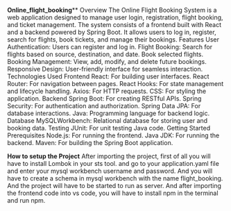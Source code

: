 **Online_flight_booking****
Overview The Online Flight Booking System is a web application designed to manage user login, registration, flight booking, and ticket management. 
The system consists of a frontend built with React and a backend powered by Spring Boot. It allows users to log in, register, search for flights, 
book tickets, and manage their bookings. 
Features User Authentication: Users can register and log in. Flight Booking: Search for flights based on source, destination, and date. 
Book selected flights. Booking Management: View, add, modify, and delete future bookings. Responsive Design: User-friendly interface for seamless interaction. 
Technologies Used Frontend React: For building user interfaces. 
React Router: For navigation between pages. 
React Hooks: For state management and lifecycle handling. 
Axios: For HTTP requests. CSS: For styling the application. 
Backend Spring Boot: For creating RESTful APIs. 
Spring Security: For authentication and authorization. 
Spring Data JPA: For database interactions. 
Java: Programming language for backend logic. 
Database MySQLWorkbench: Relational database for storing user and booking data. 
Testing JUnit: For unit testing Java code. 
Getting Started Prerequisites Node.js: For running the frontend. 
Java JDK: For running the backend. 
Maven: For building the Spring Boot application.

**How to setup the Project**
After importing the project, first of all you will have to install Lombok in your sts tool. 
and go to your application.yaml file and enter your mysql workbench username and password. 
And you will have to create a schema in mysql workbench with the name flight_booking. 
And the project will have to be started to run as server. And after importing the frontend code into vs code, you will have to install npm in the terminal and run npm.
